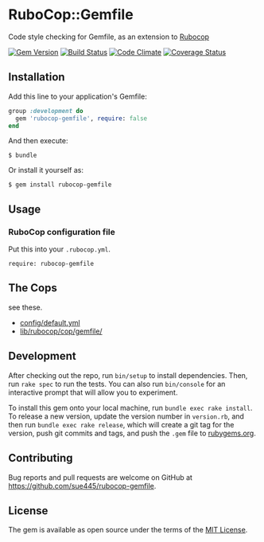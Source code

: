 # RuboCop::Gemfile

Code style checking for Gemfile, as an extension to [Rubocop](https://github.com/bbatsov/rubocop)

[![Gem Version](https://badge.fury.io/rb/rubocop-gemfile.svg)](https://badge.fury.io/rb/rubocop-gemfile)
[![Build Status](https://travis-ci.org/sue445/rubocop-gemfile.svg?branch=master)](https://travis-ci.org/sue445/rubocop-gemfile)
[![Code Climate](https://codeclimate.com/github/sue445/rubocop-gemfile/badges/gpa.svg)](https://codeclimate.com/github/sue445/rubocop-gemfile)
[![Coverage Status](https://coveralls.io/repos/github/sue445/rubocop-gemfile/badge.svg?branch=master)](https://coveralls.io/github/sue445/rubocop-gemfile?branch=master)

## Installation

Add this line to your application's Gemfile:

```ruby
group :development do
  gem 'rubocop-gemfile', require: false
end
```

And then execute:

    $ bundle

Or install it yourself as:

    $ gem install rubocop-gemfile

## Usage

### RuboCop configuration file

Put this into your `.rubocop.yml`.

```
require: rubocop-gemfile
```

## The Cops
see these.

* [config/default.yml](config/default.yml)
* [lib/rubocop/cop/gemfile/](lib/rubocop/cop/gemfile/)

## Development

After checking out the repo, run `bin/setup` to install dependencies. Then, run `rake spec` to run the tests. You can also run `bin/console` for an interactive prompt that will allow you to experiment.

To install this gem onto your local machine, run `bundle exec rake install`. To release a new version, update the version number in `version.rb`, and then run `bundle exec rake release`, which will create a git tag for the version, push git commits and tags, and push the `.gem` file to [rubygems.org](https://rubygems.org).

## Contributing

Bug reports and pull requests are welcome on GitHub at https://github.com/sue445/rubocop-gemfile.


## License

The gem is available as open source under the terms of the [MIT License](http://opensource.org/licenses/MIT).

